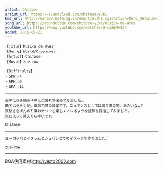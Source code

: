 ```yaml
---
artist: Chitose
artist_url: https://soundcloud.com/chitose-yuki
bms_url: http://manbow.nothing.sh/event/event.cgi?action=More_def&num=174&event=96
song_url: https://soundcloud.com/chitose-yuki/musica-de-aves
youtube_url: https://www.youtube.com/watch?v=O-uGBzMv4J4
added: 2015-05-21
---
```


    【Title】Musica de Aves
    【Genre】World/Crossover
    【Artist】Chitose
    【Movie】zue-row

    【Difficulty】
    ・SPN:☆4
    ・SPH:☆9
    ・SPA:☆11

---

    去年に引き続き今年も生音系で固めてみました。。
    曲名はラテン語、直訳で鳥の音楽です。ニュアンスとしては渡り鳥の唄、みたいな…？
    哀愁さをほんのり漂わせつつも楽しくノレるような旋律を目指してみました。
    気に入って貰えたら幸いです。

    Chitose

---


    ヨーロッパとイスラムとシュバシコウのイメージで作りました。

    zue-row

---

BGA使用素材:http://vecto2000.com

